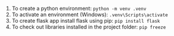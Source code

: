 1. To create a python environment: `python -m venv .venv`
2. To activate an environment (Windows): `.venv\Scripts\activate`
3. To create flask app install flask using pip: `pip install flask`
4. To check out libraries installed in the project folder: `pip freeze`
